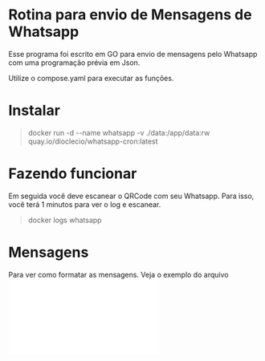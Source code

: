 # Rotina para envio de Mensagens de Whatsapp

Esse programa foi escrito em GO para envio de mensagens pelo Whatsapp com uma programação prévia em Json.

Utilize o compose.yaml para executar as funções.

# Instalar
> docker run -d --name whatsapp -v ./data:/app/data:rw quay.io/dioclecio/whatsapp-cron:latest

# Fazendo funcionar
Em seguida você deve escanear o QRCode com seu Whatsapp.
Para isso, você terá 1 minutos para ver o log e escanear.

> docker logs whatsapp 

# Mensagens
Para ver como formatar as mensagens. Veja o exemplo do arquivo ![data/mensagens.json](data/mensagens.json)

